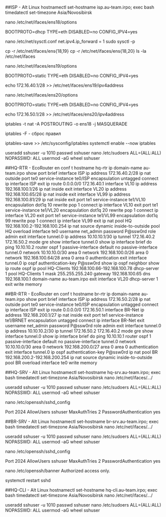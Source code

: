 ##ISP - Alt Linux
hostnamectl set-hostname isp.au-team.irpo; exec bash
timedatectl set-timezone Asia/Novosibirsk

nano /etc/net/ifaces/ens18/options

BOOTPROTO=dhcp
TYPE=eth
DISABLED=no
CONFIG_IPV4=yes

nano /etc/net/sysctl.conf
net.ipv4.ip_forward = 1
sudo sysctl -p

cp -r /etc/net/ifaces/ens{18,19}
cp -r /etc/net/ifaces/ens{18,20}
ls -la /etc/net/ifaces

nano /etc/net/ifaces/ens19/options

BOOTPROTO=static
TYPE=eth
DISABLED=no
CONFIG_IPV4=yes

echo 172.16.40.1/28 >> /etc/net/ifaces/ens19/ipv4address

nano /etc/net/ifaces/ens20/options

BOOTPROTO=static
TYPE=eth
DISABLED=no
CONFIG_IPV4=yes

echo 172.16.50.1/28 >> /etc/net/ifaces/ens20/ipv4address

iptables -t nat -A POSTROUTING -o ens18 -j MASQUERADE 


iptables -F - сброс правил 

iptables-save >> /etc/sysconfig/iptables
systemctl enable --now iptables

useradd sshuser -u 1010
passwd sshuser
nano /etc/sudoers
ALL=(ALL:ALL) NOPASSWD: ALL
usermod -aG wheel sshuser


##HQ-RTR - EcoRouter
en 
conf t
hostname hq-rtr
ip domain-name au-team.irpo
show port brief
interface ISP
ip address 172.16.40.2/28
ip nat outside
port te0
service-instance te0/ISP
encapsulation untagged
connect ip interface ISP
exit
ip route 0.0.0.0/0 172.16.40.1
interface VL10
ip address 192.168.100.1/26
ip nat inside
exit
interface VL20
ip address 192.168.100.65/28
ip nat inside
exit
interface VL99
ip address 192.168.100.81/29
ip nat inside
exit
port te1
service-instance te1/VL10
encapsulation dot1q 10
rewrite pop 1
connect ip interface VL10
exit
port te1
service-instance te1/VL20
encapsulation dot1q 20
rewrite pop 1
connect ip interface VL20
exit
port te1
service-instance te1/VL99
encapsulation dot1q 99
rewrite pop 1
connect ip interface VL99
exit
ip nat pool HQ 192.168.100.2-192.168.100.254
ip nat source dynamic inside-to-outside pool HQ overload interface te0
username net_admin
password P@ssw0rd
role admin
exit
interface tunnel.0
ip address 10.10.10.1/30
ip tunnel 172.16.40.2 172.16.50.2 mode gre
show interface tunnel.0
show ip interface brief
do ping 10.10.10.2
router ospf 1
passive-interface default
no passive-interface tunnel.0
network 10.10.10.0/30 area 0
network 192.168.100.0/26 area 0
network 192.168.100.64/28 area 0
area 0 authentication
exit
interface tunnel.0
ip ospf authentication-key P@ssw0rd
show ip ospf neighbor
show ip route ospf
ip pool HQ-Clients 192.168.100.66-192.168.100.78
dhcp-server 1
pool HQ-Clients 1
mask 255.255.255.240
gateway 192.168.100.65
dns 192.168.100.1
domain-name au-team.irpo
exit
interface VL20
dhcp-server 1
exit
write memory



##BR-RTR - EcoRouter
en 
conf t
hostname br-rtr
ip domain-name au-team.irpo
show port brief
interface ISP
ip address 172.16.50.2/28
ip nat outside
port te0
service-instance te0/ISP
encapsulation untagged
connect ip interface ISP
exit
ip route 0.0.0.0/0 172.16.50.1
interface BR-Net
ip address 192.168.200.1/27
ip nat inside
exit
port te1
service-instance te1/BRNET
encapsulation untagged
connect ip interface BR-Net
exit
username net_admin
password P@ssw0rd
role admin
exit
interface tunnel.0
ip address 10.10.10.2/30
ip tunnel 172.16.50.2 172.16.40.2 mode gre
show interface tunnel.0
show ip interface brief
do ping 10.10.10.1
router ospf 1
passive-interface default
no passive-interface tunnel.0
network 10.10.10.0/30 area 0
network 192.168.200.0/27 area 0
area 0 authentication
exit
interface tunnel.0
ip ospf authentication-key P@ssw0rd
ip nat pool BR 192.168.200.2-192.168.200.254
ip nat source dynamic inside-to-outside pool BR overload interface te0
write memory


##HQ-SRV - Alt Linux
hostnamectl set-hostname hq-srv.au-team.irpo; exec bash
timedatectl set-timezone Asia/Novosibirsk
nano /etc/net/ifaces/.../

useradd sshuser -u 1010
passwd sshuser
nano /etc/sudoers
ALL=(ALL:ALL) NOPASSWD: ALL
usermod -aG wheel sshuser

nano /etc/openssh/sshd_config

Port 2024
AllowUsers sshuser
MaxAuthTries 2
PasswordAuthentication yes

##BR-SRV - Alt Linux
hostnamectl set-hostname br-srv.au-team.irpo; exec bash
timedatectl set-timezone Asia/Novosibirsk
nano /etc/net/ifaces/.../

useradd sshuser -u 1010
passwd sshuser
nano /etc/sudoers
ALL=(ALL:ALL) NOPASSWD: ALL
usermod -aG wheel sshuser

nano /etc/openssh/sshd_config

Port 2024
AllowUsers sshuser
MaxAuthTries 2
PasswordAuthentication yes

nano /etc/openssh/banner
Authorized access only.

systemctl restart sshd

##HQ-CLI - Alt Linux
hostnamectl set-hostname hq-cli.au-team.irpo; exec bash
timedatectl set-timezone Asia/Novosibirsk
nano /etc/net/ifaces/.../

useradd sshuser -u 1010
passwd sshuser
nano /etc/sudoers
ALL=(ALL:ALL) NOPASSWD: ALL
usermod -aG wheel sshuser
